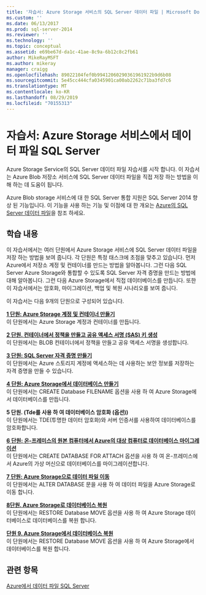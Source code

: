 ```yaml
---
title: '자습서: Azure Storage 서비스의 SQL Server 데이터 파일 | Microsoft Docs'
ms.custom: ''
ms.date: 06/13/2017
ms.prod: sql-server-2014
ms.reviewer: ''
ms.technology: ''
ms.topic: conceptual
ms.assetid: e69be67d-da1c-41ae-8c9a-6b12c8c2fb61
author: MikeRayMSFT
ms.author: mikeray
manager: craigg
ms.openlocfilehash: 89022104fef0b99412060290361961922b9d6b08
ms.sourcegitcommit: 5e45cc444cfa0345901ca00ab2262c71ba3fd7c6
ms.translationtype: MT
ms.contentlocale: ko-KR
ms.lasthandoff: 08/29/2019
ms.locfileid: "70155313"
---
```

# <a name="tutorial-sql-server-data-files-in-azure-storage-service"></a>자습서: Azure Storage 서비스에서 데이터 파일 SQL Server
  Azure Storage Service의 SQL Server 데이터 파일 자습서를 시작 합니다. 이 자습서는 Azure Blob 저장소 서비스에 SQL Server 데이터 파일을 직접 저장 하는 방법을 이해 하는 데 도움이 됩니다.  
  
 Azure Blob storage 서비스에 대 한 SQL Server 통합 지원은 SQL Server 2014 향상 된 기능입니다. 이 기능을 사용 하는 기능 및 이점에 대 한 개요는 [Azure의 SQL Server 데이터 파일](databases/sql-server-data-files-in-microsoft-azure.md)을 참조 하세요.  
  
## <a name="what-you-will-learn"></a>학습 내용  
 이 자습서에서는 여러 단원에서 Azure Storage 서비스에 SQL Server 데이터 파일을 저장 하는 방법을 보여 줍니다. 각 단원은 특정 태스크에 초점을 맞추고 있습니다. 먼저 Azure에서 저장소 계정 및 컨테이너를 만드는 방법을 알아봅니다. 그런 다음 SQL Server Azure Storage와 통합할 수 있도록 SQL Server 자격 증명을 만드는 방법에 대해 알아봅니다. 그런 다음 Azure Storage에서 직접 데이터베이스를 만듭니다. 또한 이 자습서에서는 암호화, 마이그레이션, 백업 및 복원 시나리오를 보여 줍니다.  
  
 이 자습서는 다음 9개의 단원으로 구성되어 있습니다.  
  
 **[1 단원: Azure Storage 계정 및 컨테이너 만들기](../tutorials/lesson-1-create-windows-azure-storage-account-and-container.md)**  
 이 단원에서는 Azure Storage 계정과 컨테이너를 만듭니다.  
  
 **[2 단원. 컨테이너에서 정책을 만들고 공유 액세스 서명 &#40;SAS&#41; 키 생성](lesson-1-create-stored-access-policy-and-shared-access-signature.md)**  
 이 단원에서는 BLOB 컨테이너에서 정책을 만들고 공유 액세스 서명을 생성합니다.  
  
 **[3 단원: SQL Server 자격 증명 만들기](lesson-2-create-a-sql-server-credential-using-a-shared-access-signature.md)**  
 이 단원에서는 Azure 스토리지 계정에 액세스하는 데 사용하는 보안 정보를 저장하는 자격 증명을 만들 수 있습니다.  
  
 **[4 단원: Azure Storage에서 데이터베이스 만들기](../relational-databases/lesson-3-database-backup-to-url.md)**  
 이 단원에서는 CREATE Database FILENAME 옵션을 사용 하 여 Azure Storage에서 데이터베이스를 만듭니다.  
  
 **5 단원. &#40;Tde를 사용 하 여 데이터베이스 암호화 (옵션)&#41;**  
 이 단원에서는 TDE(투명한 데이터 암호화)와 서버 인증서를 사용하여 데이터베이스를 암호화합니다.  
  
 **[6 단원: 온-프레미스의 원본 컴퓨터에서 Azure의 대상 컴퓨터로 데이터베이스 마이그레이션](lesson-5-backup-database-using-file-snapshot-backup.md)**  
 이 단원에서는 CREATE DATABASE FOR ATTACH 옵션을 사용 하 여 온-프레미스에서 Azure의 가상 머신으로 데이터베이스를 마이그레이션합니다.  
  
 **[7 단원: Azure Storage으로 데이터 파일 이동](../relational-databases/lesson-6-generate-activity-and-backup-log-using-file-snapshot-backup.md)**  
 이 단원에서는 ALTER DATABASE 문을 사용 하 여 데이터 파일을 Azure Storage로 이동 합니다.  
  
 **[8단원. Azure Storage로 데이터베이스 복원](../relational-databases/lesson-7-restore-a-database-to-a-point-in-time.md)**  
 이 단원에서는 RESTORE Database MOVE 옵션을 사용 하 여 Azure Storage 데이터베이스로 데이터베이스를 복원 합니다.  
  
 **[단원 9. Azure Storage에서 데이터베이스 복원](lesson-8-restore-as-new-database-from-log-backup.md)**  
 이 단원에서는 RESTORE Database MOVE 옵션을 사용 하 여 Azure Storage에서 데이터베이스를 복원 합니다.  
  
## <a name="see-also"></a>관련 항목  
 [Azure에서 데이터 파일 SQL Server](databases/sql-server-data-files-in-microsoft-azure.md)  
  
  
